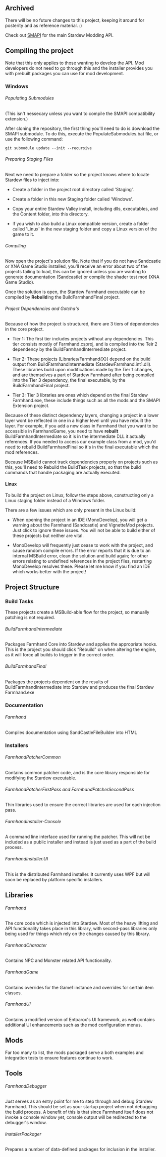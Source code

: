 ## Archived

There will be no future changes to this project, keeping it around for posterity and as reference material. :)

Check out [SMAPI](https://github.com/Pathoschild/SMAPI) for the main Stardew Modding API.

## Compiling the project

Note that this only applies to those wanting to develop the API. Mod developers do not need to go through this and the installer provides you with prebuilt packages you can use for mod development.

### Windows

###### Populating Submodules
(This isn't nessecary unless you want to compile the SMAPI compatibility extension.)

After cloning the repository, the first thing you'll need to do is download the SMAPI submodule. 
To do this, execute the PopulateSubmodules.bat file, or use the following command:

```
git submodule update --init --recursive
```

###### Preparing Staging Files

Next we need to prepare a folder so the project knows where to locate Stardew files to inject into:

- Create a folder in the project root directory called 'Staging'.

- Create a folder in this new Staging folder called 'Windows'.

- Copy your entire Stardew Valley install, including dlls, executables, and the Content folder, into this directory.

- If you wish to also build a Linux compatible version, create a folder called 'Linux' in the new staging folder and copy a Linux version of the game to it.

###### Compiling

Now open the project's solution file. Note that if you do not have Sandcastle or XNA Game Studio installed, you'll receive an error about two of the projects failing to load, this can be ignored unless you are wanting to generate documentation (Sandcastle) or compile the shader test mod (XNA Game Studio).

Once the solution is open, the Stardew Farmhand executable can be compiled by **Rebuild**ing the BuildFarmhandFinal project.

###### Project Dependencies and Gotcha's

Because of how the project is structured, there are 3 tiers of dependencies in the core project.
- Tier 1: The first tier includes projects without any dependencies. This tier consists mostly of Farmhand.csproj, and is compiled into the Teir 2 dependency by the BuildFarmhandIntermediate project.

- Tier 2: These projects (Libraries/Farmhand{X}) depend on the build output from BuildFarmhandIntermediate (StardewFarmhand.int1.dll). These libraries build upon modifications made by the Tier 1 changes, and are themselves a part of Stardew Farmhand after being compiled into the Tier 3 dependency, the final executable, by the BuildFarmhandFinal project.

- Tier 3: Tier 3 libraries are ones which depend on the final Stardew Farmhand.exe, these include things such as all the mods and the SMAPI Extension project.

Because of these distinct dependency layers, changing a project in a lower layer wont be reflected in one in a higher level until you have rebuilt the layer. For example, if you add a new class in Farmhand that you want to be accessible in FarmhandGame, you need to have **rebuilt** BuildFarmhandIntermediate so it is in the intermediate DLL it actually references. If you needed to access our example class from a mod, you'd need to rebuild BuildFarmhandFinal so it's in the final executable which the mod references.

Because MSBuild cannot track dependencies properly on projects such as this, you'll need to Rebuild the BuildTask projects, so that the build commands that handle packaging are
actually executed.

#### Linux

To build the project on Linux, follow the steps above, constructing only a Linux staging folder instead of a Windows folder.

There are a few issues which are only present in the Linux build:

- When opening the project in an IDE (MonoDevelop), you will get a warning about the Farmhand (Sandcastle) and VignetteMod projects. Just click to ignore these issues. You will not
be able to build either of these projects but neither are vital.

- MonoDevelop will frequently just cease to work with the project, and cause random compile errors. If the error reports that it is due to an internal MSBuild error, clean the solution and build again; for other errors relating to undefined references in the project files, restarting MonoDevelop resolves these. Please let me know if you find an IDE which works better with the project!

## Project Structure

### Build Tasks

These projects create a MSBuild-able flow for the project, so manually patching is not required.

###### BuildFarmhandIntermediate
Packages Farmhand Core into Stardew and applies the appropriate hooks. This is the project you should click "Rebuild" on when altering the engine, as it will force all builds to trigger in the correct order.

###### BuildFarmhandFinal
Packages the projects dependent on the results of BuildFarmhandIntermediate into Stardew and produces the final Stardew Farmhand.exe

### Documentation

###### Farmhand
Compiles documentation using SandCastleFileBuilder into HTML

### Installers

###### FarmhandPatcherCommon
Contains common patcher code, and is the core library responsible for modifying the Stardew executable.

###### FarmhandPatcherFirstPass and FarmhandPatcherSecondPass
Thin libraries used to ensure the correct libraries are used for each injection pass.

###### FarmhandInstaller-Console
A command line interface used for running the patcher. This will not be included as a public installer and instead is just used as a part of the build process.

###### FarmhandInstaller.UI
This is the distributed Farmhand installer. It currently uses WPF but will soon be replaced by platform specific installers.

## Libraries

###### Farmhand
The core code which is injected into Stardew. Most of the heavy lifting and API functionality takes place in this library, with second-pass libraries only being used for things which rely on the changes caused by this library.

###### FarmhandCharacter
Contains NPC and Monster related API functionality.

###### FarmhandGame
Contains overrides for the Game1 instance and overrides for certain item classes.

###### FarmhandUI 
Contains a modified version of Entoarox's UI framework, as well contains additional UI enhancements such as the mod configuration menus.

## Mods

Far too many to list, the mods packaged serve a both examples and integration tests to ensure features continue to work.

## Tools

###### FarmhandDebugger
Just serves as an entry point for me to step through and debug Stardew Farmhand. This should be set as your startup project when not debugging the build process. A benefit of this is that since Farmhand itself does not invoke a console window yet, console output will be redirected to the debugger's window.

###### InstallerPackager
Prepares a number of data-defined packages for inclusion in the installer.

